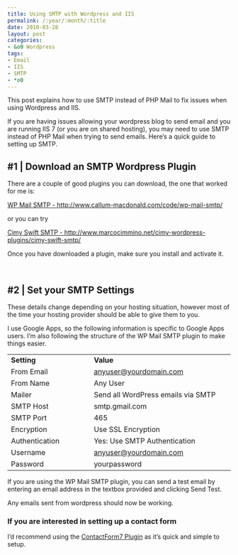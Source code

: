 ```yaml
---
title: Using SMTP with Wordpress and IIS
permalink: /:year/:month/:title
date: 2010-03-28
layout: post
categories:
- &o0 Wordpress
tags:
- Email
- IIS
- SMTP
- *o0
---
```

 
<p>This post explains how to use SMTP instead of PHP Mail to fix issues when using Wordpress and IIS.</p>  <p>If you are having issues allowing your wordpress blog to send email and you are running IIS 7 (or you are on shared hosting), you may need to use SMTP instead of PHP Mail when trying to send emails. Here’s a quick guide to setting up SMTP.</p>  <h2>#1 | Download an SMTP Wordpress Plugin</h2>  <p>There are a couple of good plugins you can download, the one that worked for me is:</p>  <p><a title="http://www.callum-macdonald.com/code/wp-mail-smtp/" href="http://www.callum-macdonald.com/code/wp-mail-smtp/" target="_blank">WP Mail SMTP - http://www.callum-macdonald.com/code/wp-mail-smtp/</a></p>  <p>or you can try</p>  <p><a title="http://www.marcocimmino.net/cimy-wordpress-plugins/cimy-swift-smtp/" href="http://www.marcocimmino.net/cimy-wordpress-plugins/cimy-swift-smtp/" target="_blank">Cimy Swift SMTP - http://www.marcocimmino.net/cimy-wordpress-plugins/cimy-swift-smtp/</a></p>  <p>Once you have downloaded a plugin, make sure you install and activate it.</p>  <p>&#160;</p>  <h2>#2 | Set your SMTP Settings</h2>  <p>These details change depending on your hosting situation, however most of the time your hosting provider should be able to give them to you.</p>  <p>I use Google Apps, so the following information is specific to Google Apps users. I’m also following the structure of the WP Mail SMTP plugin to make things easier.</p>  <table border="0" cellspacing="0" cellpadding="2" width="549"><tbody>     <tr>       <td valign="top" width="200"><strong>Setting</strong></td>        <td valign="top" width="347"><strong>Value</strong></td>     </tr>      <tr>       <td valign="top" width="200">From Email</td>        <td valign="top" width="347"><a href="mailto:anyuser@yourdomain.com">anyuser@yourdomain.com</a></td>     </tr>      <tr>       <td valign="top" width="200">From Name</td>        <td valign="top" width="347">Any User</td>     </tr>      <tr>       <td valign="top" width="200">Mailer</td>        <td valign="top" width="347">Send all WordPress emails via SMTP</td>     </tr>      <tr>       <td valign="top" width="200">SMTP Host</td>        <td valign="top" width="347">smtp.gmail.com</td>     </tr>      <tr>       <td valign="top" width="200">SMTP Port</td>        <td valign="top" width="347">465</td>     </tr>      <tr>       <td valign="top" width="200">Encryption</td>        <td valign="top" width="347">Use SSL Encryption</td>     </tr>      <tr>       <td valign="top" width="200">Authentication</td>        <td valign="top" width="347">Yes: Use SMTP Authentication</td>     </tr>      <tr>       <td valign="top" width="200">Username</td>        <td valign="top" width="347"><a href="mailto:anyuser@yourdomain.com">anyuser@yourdomain.com</a></td>     </tr>      <tr>       <td valign="top" width="200">Password</td>        <td valign="top" width="347">yourpassword</td>     </tr>   </tbody></table>  <p>If you are using the WP Mail SMTP plugin, you can send a test email by entering an email address in the textbox provided and clicking Send Test.</p>  <p>Any emails sent from wordpress should now be working.</p>  <h3>If you are interested in setting up a contact form</h3>  <p>I’d recommend using the <a href="http://contactform7.com/" target="_blank">ContactForm7 Plugin</a> as it’s quick and simple to setup.</p>